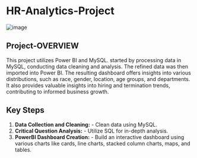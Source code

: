 # HR-Analytics-Project
![image]()

## Project-OVERVIEW
This project utilizes Power BI and MySQL.  started by processing data in MySQL, conducting data cleaning and analysis. The refined data was then imported into Power BI. The resulting dashboard offers insights into various distributions, such as race, gender, location, age groups, and departments. It also provides valuable insights into hiring and termination trends, contributing to informed business growth.

## Key Steps
1. **Data Collection and Cleaning:**  - Clean data using MySQL.
2. **Critical Question Analysis:** -  Utilize SQL for in-depth analysis.
3. **PowerBI Dashboard Creation:** -  Build an interactive dashboard using various charts like cards, line charts, stacked column charts, maps, and tables.

